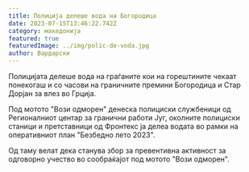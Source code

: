 ```yaml
---
title: Полиција делеше вода на Богородица
date: 2023-07-15T13:46:22.742Z
category: македонија
featured: true
featuredImage: ../img/polic-de-voda.jpg
author: Вардарски
---
```

<!--StartFragment-->

Полицијата делеше вода на граѓаните кои на горештините чекаат понекогаш и со часови на граничните премини Богородица и Стар Дорјан за влез во Грција.

Под мотото "Вози одморен" денеска полициски службеници од Регионалниот центар за гранични работи Југ, околните полициски станици и претставници од Фронтекс ја делеа водата во рамки на оперативниот план "Безбедно лето 2023".

Од таму велат дека станува збор за превентивна активност за одговорно учество во сообраќајот под мотото "Вози одморен".

<!--EndFragment-->